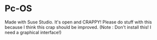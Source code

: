 # Pc-OS
Made with Suse Studio. It's open and CRAPPY! Please do stuff with this because I think this crap should be improved. (Note : Don't install this! I need a graphical interface!)

